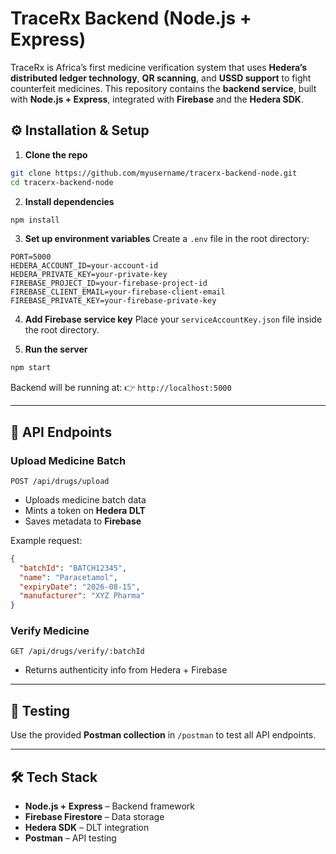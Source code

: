
# TraceRx Backend (Node.js + Express)

TraceRx is Africa’s first medicine verification system that uses **Hedera’s distributed ledger technology**, **QR scanning**, and **USSD support** to fight counterfeit medicines. This repository contains the **backend service**, built with **Node.js + Express**, integrated with **Firebase** and the **Hedera SDK**.


## ⚙️ Installation & Setup

1. **Clone the repo**

```bash
git clone https://github.com/myusername/tracerx-backend-node.git
cd tracerx-backend-node
```

2. **Install dependencies**

```bash
npm install
```

3. **Set up environment variables**
   Create a `.env` file in the root directory:

```
PORT=5000
HEDERA_ACCOUNT_ID=your-account-id
HEDERA_PRIVATE_KEY=your-private-key
FIREBASE_PROJECT_ID=your-firebase-project-id
FIREBASE_CLIENT_EMAIL=your-firebase-client-email
FIREBASE_PRIVATE_KEY=your-firebase-private-key
```

4. **Add Firebase service key**
   Place your `serviceAccountKey.json` file inside the root directory.

5. **Run the server**

```bash
npm start
```

Backend will be running at:
👉 `http://localhost:5000`

---

## 📡 API Endpoints

### Upload Medicine Batch

```
POST /api/drugs/upload
```

* Uploads medicine batch data
* Mints a token on **Hedera DLT**
* Saves metadata to **Firebase**

Example request:

```json
{
  "batchId": "BATCH12345",
  "name": "Paracetamol",
  "expiryDate": "2026-08-15",
  "manufacturer": "XYZ Pharma"
}
```

### Verify Medicine

```
GET /api/drugs/verify/:batchId
```

* Returns authenticity info from Hedera + Firebase

---

## 🧪 Testing

Use the provided **Postman collection** in `/postman` to test all API endpoints.

---

## 🛠️ Tech Stack

* **Node.js + Express** – Backend framework
* **Firebase Firestore** – Data storage
* **Hedera SDK** – DLT integration
* **Postman** – API testing



